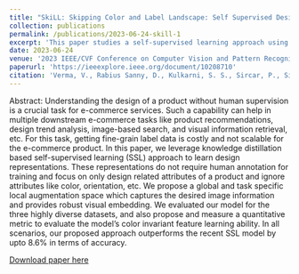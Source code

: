 ```yaml
---
title: "SkiLL: Skipping Color and Label Landscape: Self Supervised Design Representations for Products in E-commerce"
collection: publications
permalink: /publications/2023-06-24-skill-1
excerpt: 'This paper studies a self-supervised learning approach using knowledge distillation to learn color-invariant design representations for e-commerce products'
date: 2023-06-24
venue: '2023 IEEE/CVF Conference on Computer Vision and Pattern Recognition Workshops (CVPRW).'
paperurl: 'https://ieeexplore.ieee.org/document/10208710'
citation: 'Verma, V., Rabius Sanny, D., Kulkarni, S. S., Sircar, P., Singh, A., & Gupta, D. (2023). SkiLL: Skipping Color and Label Landscape: Self Supervised Design Representations for Products in E-commerce. In 2023 IEEE/CVF Conference on Computer Vision and Pattern Recognition Workshops (CVPRW) (pp. 3503-3507).'
---
```

Abstract:
Understanding the design of a product without human supervision is a crucial task for e-commerce services. Such a capability can help in multiple downstream e-commerce tasks like product recommendations, design trend analysis, image-based search, and visual information retrieval, etc. For this task, getting fine-grain label data is costly and not scalable for the e-commerce product. In this paper, we leverage knowledge distillation based self-supervised learning (SSL) approach to learn design representations. These representations do not require human annotation for training and focus on only design related attributes of a product and ignore attributes like color, orientation, etc. We propose a global and task specific local augmentation space which captures the desired image information and provides robust visual embedding. We evaluated our model for the three highly diverse datasets, and also propose and measure a quantitative metric to evaluate the model’s color invariant feature learning ability. In all scenarios, our proposed approach outperforms the recent SSL model by upto 8.6% in terms of accuracy.


[Download paper here](https://ieeexplore.ieee.org/document/10208710)

